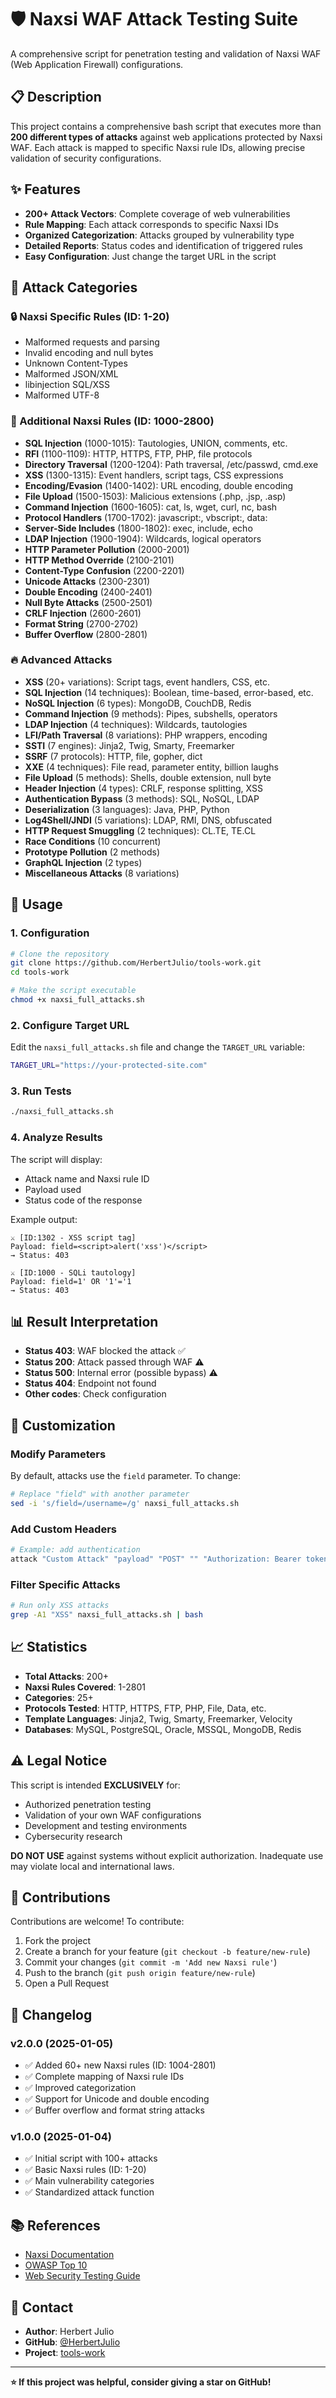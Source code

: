 # 🛡️ Naxsi WAF Attack Testing Suite

A comprehensive script for penetration testing and validation of Naxsi WAF (Web Application Firewall) configurations.

## 📋 Description

This project contains a comprehensive bash script that executes more than **200 different types of attacks** against web applications protected by Naxsi WAF. Each attack is mapped to specific Naxsi rule IDs, allowing precise validation of security configurations.

## ✨ Features

- **200+ Attack Vectors**: Complete coverage of web vulnerabilities
- **Rule Mapping**: Each attack corresponds to specific Naxsi IDs
- **Organized Categorization**: Attacks grouped by vulnerability type
- **Detailed Reports**: Status codes and identification of triggered rules
- **Easy Configuration**: Just change the target URL in the script

## 🎯 Attack Categories

### 🔒 Naxsi Specific Rules (ID: 1-20)
- Malformed requests and parsing
- Invalid encoding and null bytes
- Unknown Content-Types
- Malformed JSON/XML
- libinjection SQL/XSS
- Malformed UTF-8

### 🔧 Additional Naxsi Rules (ID: 1000-2800)
- **SQL Injection** (1000-1015): Tautologies, UNION, comments, etc.
- **RFI** (1100-1109): HTTP, HTTPS, FTP, PHP, file protocols
- **Directory Traversal** (1200-1204): Path traversal, /etc/passwd, cmd.exe
- **XSS** (1300-1315): Event handlers, script tags, CSS expressions
- **Encoding/Evasion** (1400-1402): URL encoding, double encoding
- **File Upload** (1500-1503): Malicious extensions (.php, .jsp, .asp)
- **Command Injection** (1600-1605): cat, ls, wget, curl, nc, bash
- **Protocol Handlers** (1700-1702): javascript:, vbscript:, data:
- **Server-Side Includes** (1800-1802): exec, include, echo
- **LDAP Injection** (1900-1904): Wildcards, logical operators
- **HTTP Parameter Pollution** (2000-2001)
- **HTTP Method Override** (2100-2101)
- **Content-Type Confusion** (2200-2201)
- **Unicode Attacks** (2300-2301)
- **Double Encoding** (2400-2401)
- **Null Byte Attacks** (2500-2501)
- **CRLF Injection** (2600-2601)
- **Format String** (2700-2702)
- **Buffer Overflow** (2800-2801)

### 🔥 Advanced Attacks
- **XSS** (20+ variations): Script tags, event handlers, CSS, etc.
- **SQL Injection** (14 techniques): Boolean, time-based, error-based, etc.
- **NoSQL Injection** (6 types): MongoDB, CouchDB, Redis
- **Command Injection** (9 methods): Pipes, subshells, operators
- **LDAP Injection** (4 techniques): Wildcards, tautologies
- **LFI/Path Traversal** (8 variations): PHP wrappers, encoding
- **SSTI** (7 engines): Jinja2, Twig, Smarty, Freemarker
- **SSRF** (7 protocols): HTTP, file, gopher, dict
- **XXE** (4 techniques): File read, parameter entity, billion laughs
- **File Upload** (5 methods): Shells, double extension, null byte
- **Header Injection** (4 types): CRLF, response splitting, XSS
- **Authentication Bypass** (3 methods): SQL, NoSQL, LDAP
- **Deserialization** (3 languages): Java, PHP, Python
- **Log4Shell/JNDI** (5 variations): LDAP, RMI, DNS, obfuscated
- **HTTP Request Smuggling** (2 techniques): CL.TE, TE.CL
- **Race Conditions** (10 concurrent)
- **Prototype Pollution** (2 methods)
- **GraphQL Injection** (2 types)
- **Miscellaneous Attacks** (8 variations)

## 🚀 Usage

### 1. Configuration
```bash
# Clone the repository
git clone https://github.com/HerbertJulio/tools-work.git
cd tools-work

# Make the script executable
chmod +x naxsi_full_attacks.sh
```

### 2. Configure Target URL
Edit the `naxsi_full_attacks.sh` file and change the `TARGET_URL` variable:

```bash
TARGET_URL="https://your-protected-site.com"
```

### 3. Run Tests
```bash
./naxsi_full_attacks.sh
```

### 4. Analyze Results
The script will display:
- Attack name and Naxsi rule ID
- Payload used
- Status code of the response

Example output:
```
⚔️ [ID:1302 - XSS script tag]
Payload: field=<script>alert('xss')</script>
→ Status: 403

⚔️ [ID:1000 - SQLi tautology]
Payload: field=1' OR '1'='1
→ Status: 403
```

## 📊 Result Interpretation

- **Status 403**: WAF blocked the attack ✅
- **Status 200**: Attack passed through WAF ⚠️
- **Status 500**: Internal error (possible bypass) ⚠️
- **Status 404**: Endpoint not found
- **Other codes**: Check configuration

## 🔧 Customization

### Modify Parameters
By default, attacks use the `field` parameter. To change:

```bash
# Replace "field" with another parameter
sed -i 's/field=/username=/g' naxsi_full_attacks.sh
```

### Add Custom Headers
```bash
# Example: add authentication
attack "Custom Attack" "payload" "POST" "" "Authorization: Bearer token123"
```

### Filter Specific Attacks
```bash
# Run only XSS attacks
grep -A1 "XSS" naxsi_full_attacks.sh | bash
```

## 📈 Statistics

- **Total Attacks**: 200+
- **Naxsi Rules Covered**: 1-2801
- **Categories**: 25+
- **Protocols Tested**: HTTP, HTTPS, FTP, PHP, File, Data, etc.
- **Template Languages**: Jinja2, Twig, Smarty, Freemarker, Velocity
- **Databases**: MySQL, PostgreSQL, Oracle, MSSQL, MongoDB, Redis

## ⚠️ Legal Notice

This script is intended **EXCLUSIVELY** for:
- Authorized penetration testing
- Validation of your own WAF configurations
- Development and testing environments
- Cybersecurity research

**DO NOT USE** against systems without explicit authorization. Inadequate use may violate local and international laws.

## 🤝 Contributions

Contributions are welcome! To contribute:

1. Fork the project
2. Create a branch for your feature (`git checkout -b feature/new-rule`)
3. Commit your changes (`git commit -m 'Add new Naxsi rule'`)
4. Push to the branch (`git push origin feature/new-rule`)
5. Open a Pull Request

## 📝 Changelog

### v2.0.0 (2025-01-05)
- ✅ Added 60+ new Naxsi rules (ID: 1004-2801)
- ✅ Complete mapping of Naxsi rule IDs
- ✅ Improved categorization
- ✅ Support for Unicode and double encoding
- ✅ Buffer overflow and format string attacks

### v1.0.0 (2025-01-04)
- ✅ Initial script with 100+ attacks
- ✅ Basic Naxsi rules (ID: 1-20)
- ✅ Main vulnerability categories
- ✅ Standardized attack function

## 📚 References

- [Naxsi Documentation](https://github.com/nbs-system/naxsi)
- [OWASP Top 10](https://owasp.org/www-project-top-ten/)
- [Web Security Testing Guide](https://owasp.org/www-project-web-security-testing-guide/)

## 📧 Contact

- **Author**: Herbert Julio
- **GitHub**: [@HerbertJulio](https://github.com/HerbertJulio)
- **Project**: [tools-work](https://github.com/HerbertJulio/tools-work)

---

**⭐ If this project was helpful, consider giving a star on GitHub!**